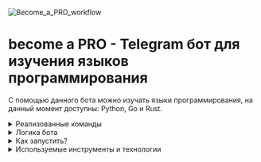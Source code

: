 ![Become_a_PRO_workflow](https://github.com/kkhitalenko/Become_a_PRO/actions/workflows/CI.yml/badge.svg)

# become a PRO - Telegram бот для изучения языков программирования
С помощью данного бота можно изучать языки программирования, на данный момент доступны: Python, Go и Rust.

<details>
   <summary>Реализованные команды</summary> 

- /help - помощь
- /start - начать обучение
- /continue - продолжить обучение
- /repeat - повторить сложные вопросы 
- /switch_language - переключиться на другой язык
- /feedback - предложить автору идею или сообщить об ошибке
- /github - посмотреть код Become_a_PRO на github и поставить ⭐️

</details>

<details>
   <summary>Логика бота</summary> 
   
![Become_a_PRO_mindmap](https://github.com/kkhitalenko/Become_a_PRO/raw/main/mindmap.PNG)
   
</details>

<details>
   <summary>Как запустить?</summary> 
   Необходимые технологии: Docker, Docker-Compose

   <details>
   <summary>При первом запуске необходимо</summary> 
      
   1. Клонировать репозиторий и перейти в него в командной строке:
      ```
      git clone git@github.com:kkhitalenko/Become_a_PRO
      ```
      ```
      cd Become_a_PRO/infra/
      ```
   2. Создать .env файл и заполнить его по аналогии с файлом .env.example
   3. Запустить docker-compose:
      ```
      docker-compose up -d --build
      ```
   4. Последовательно выполнить следующие команды:
      ```
      docker-compose exec backend python manage.py migrate
      docker-compose exec backend python manage.py createsuperuser
      docker-compose exec backend python manage.py collectstatic --no-input 
      cat becomeapro.sql | docker exec -i BecomeaPRO_postgres psql -U postgres -d postgres
      ```
   </details>
   <details>
   <summary>При повторном запуске</summary> 
         
   1. Запустить docker-compose
      ```
      docker-compose up -d
      ```
   </details>
</details>

<details>
   <summary>Используемые инструменты и технологии</summary> 

- Python
- Poetry
- Pre-commit(Ruff)
- Django, DRF
- Gunicorn, Nginx
- Postgres
- Aiogram, Aiohttp
- Docker, Docker Compose
- Github Actions(CI:flake, isort)
<!-- Pytest --> 

</details>
